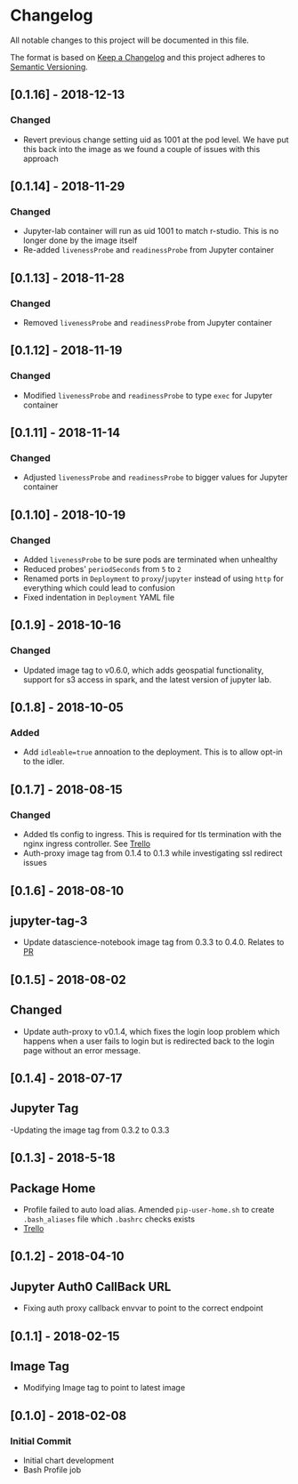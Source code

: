 # Changelog
All notable changes to this project will be documented in this file.

The format is based on [Keep a Changelog](http://keepachangelog.com/en/1.0.0/)
and this project adheres to [Semantic Versioning](http://semver.org/spec/v2.0.0.html).

## [0.1.16] - 2018-12-13
### Changed
- Revert previous change setting uid as 1001 at the pod level. We have
put this back into the image as we found a couple of issues with this approach

## [0.1.14] - 2018-11-29
### Changed
- Jupyter-lab container will run as uid 1001 to match r-studio. This is
  no longer done by the image itself
- Re-added `livenessProbe` and `readinessProbe` from Jupyter container

## [0.1.13] - 2018-11-28
### Changed
- Removed `livenessProbe` and `readinessProbe` from Jupyter container

## [0.1.12] - 2018-11-19
### Changed
- Modified `livenessProbe` and `readinessProbe` to type `exec` for Jupyter container

## [0.1.11] - 2018-11-14
### Changed
- Adjusted `livenessProbe` and `readinessProbe` to bigger values for Jupyter container

## [0.1.10] - 2018-10-19
### Changed
- Added `livenessProbe` to be sure pods are terminated when unhealthy
- Reduced probes' `periodSeconds` from `5` to `2`
- Renamed ports in `Deployment` to `proxy`/`jupyter` instead of using `http`
  for everything which could lead to confusion
- Fixed indentation in `Deployment` YAML file


## [0.1.9] - 2018-10-16
### Changed
- Updated image tag to v0.6.0, which adds geospatial functionality, support for s3 access in spark, and the latest version of jupyter lab.


## [0.1.8] - 2018-10-05
### Added
- Add `idleable=true` annoation to the deployment. This is to allow opt-in to
  the idler.


## [0.1.7] - 2018-08-15
### Changed
- Added tls config to ingress.  This is required for tls termination with the nginx ingress controller. See [Trello](https://trello.com/c/M1snktNZ)
- Auth-proxy image tag from 0.1.4 to 0.1.3 while investigating ssl redirect issues


## [0.1.6] - 2018-08-10
## jupyter-tag-3
- Update datascience-notebook image tag from 0.3.3 to 0.4.0. Relates to [PR](https://github.com/ministryofjustice/analytics-platform-jupyter-notebook/pull/8)


## [0.1.5] - 2018-08-02
## Changed
- Update auth-proxy to v0.1.4, which fixes the login loop problem which happens
  when a user fails to login but is redirected back to the login page without an
  error message.


## [0.1.4] - 2018-07-17
## Jupyter Tag
-Updating the image tag from 0.3.2 to 0.3.3


## [0.1.3] - 2018-5-18
## Package Home
- Profile failed to auto load alias. Amended `pip-user-home.sh` to create `.bash_aliases` file which `.bashrc` checks exists
- [Trello](https://trello.com/c/NKz0zS0m)


## [0.1.2] - 2018-04-10
## Jupyter Auth0 CallBack URL
-  Fixing auth proxy callback envvar to point to the correct endpoint


## [0.1.1] - 2018-02-15
## Image Tag
- Modifying Image tag to point to latest image


## [0.1.0] - 2018-02-08
### Initial Commit
- Initial chart development
- Bash Profile job
